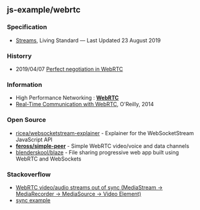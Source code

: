 ## js-example/webrtc


### Specification
- [Streams](https://streams.spec.whatwg.org), Living Standard — Last Updated 23 August 2019


### Historry
- 2019/04/07 [Perfect negotiation in WebRTC](https://blog.mozilla.org/webrtc/perfect-negotiation-in-webrtc/)


### Information
- High Performance Networking : [**WebRTC**](https://hpbn.co/webrtc/)
- [Real-Time Communication with WebRTC](http://subnets.ru/books/real-time-communication-with-webrtc-peer-to-peer-in-the-browser.pdf), O'Reilly, 2014


### Open Source
- [ricea/websocketstream-explainer](https://github.com/ricea/websocketstream-explainer) - Explainer for the WebSocketStream JavaScript API
- [**feross/simple-peer**](https://github.com/feross/simple-peer) - Simple WebRTC video/voice and data channels
- [blenderskool/blaze](https://github.com/blenderskool/blaze) - File sharing progressive web app built using WebRTC and WebSockets


### Stackoverflow
- [WebRTC video/audio streams out of sync (MediaStream -> MediaRecorder -> MediaSource -> Video Element)](https://stackoverflow.com/questions/52134781/webrtc-video-audio-streams-out-of-sync-mediastream-mediarecorder-mediasou)
- [sync example](https://jsfiddle.net/nthyfgvs/)


